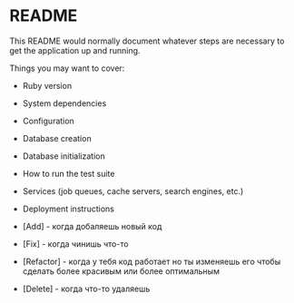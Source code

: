 # README

This README would normally document whatever steps are necessary to get the
application up and running.

Things you may want to cover:

* Ruby version

* System dependencies

* Configuration

* Database creation

* Database initialization

* How to run the test suite

* Services (job queues, cache servers, search engines, etc.)

* Deployment instructions

* [Add] - когда добаляешь новый код
* [Fix] - когда чинишь что-то
* [Refactor] - когда у тебя код работает но ты изменяешь его чтобы сделать более красивым или более оптимальным
* [Delete] - когда что-то удаляешь
 
